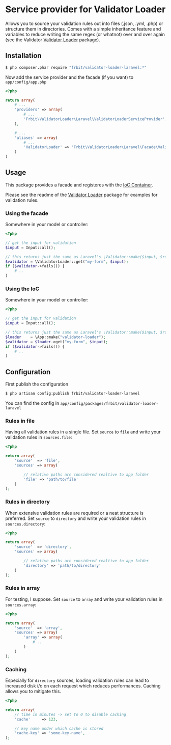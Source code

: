 # Service provider for Validator Loader

Allows you to source your validation rules out into files (.json, .yml, .php) or structure them in directories.
Comes with a simple inheritance feature and variables to reduce writing the same regex (or whatnot) over and over
again (see the Validator [Validator Loader](https://github.com/fortrabbit/validator-loader) package).

## Installation

``` bash
$ php composer.phar require "frbit/validator-loader-laravel:*"
```

Now add the service provider and the facade (if you want) to `app/config/app.php`

``` php
<?php

return array(
    # ...
    'providers' => array(
        # ...
        'Frbit\ValidatorLoader\Laravel\ValidatorLoaderServiceProvider',
    ),

    # ...
    'aliases' => array(
        # ...
        'ValidatorLoader' => 'Frbit\ValidatorLoader\Laravel\Facade\ValidatorLoader'
    )
)
```

## Usage

This package provides a facade and registeres with the [IoC Container](http://laravel.com/docs/ioc).

Please see the readme of the [Validator Loader](https://github.com/fortrabbit/validator-loader) package for examples for validation rules.

### Using the facade

Somewhere in your model or controller:

``` php
<?php

// get the input for validation
$input = Input::all();

// this returns just the same as Laravel's \Validator::make($input, $rules) would
$validator = \ValidatorLoader::get("my-form", $input);
if ($validator->fails()) {
    # ..
)
```

### Using the IoC

Somewhere in your model or controller:

``` php
<?php

// get the input for validation
$input = Input::all();

// this returns just the same as Laravel's \Validator::make($input, $rules) would
$loader    = \App::make("validator-loader");
$validator = $loader->get("my-form", $input);
if ($validator->fails()) {
    # ..
)
```

## Configuration

First publish the configuration

``` bash
$ php artisan config:publish frbit/validator-loader-laravel
```

You can find the config in `app/config/packages/frbit/validator-loader-laravel`

### Rules in file

Having all validation rules in a single file. Set `source` to `file` and write your validation rules in `sources.file`:

``` php
<?php

return array(
    'source'  => 'file',
    'sources' => array(

        // relative paths are considered realtive to app folder
        'file' => 'path/to/file'
    )
);
```

### Rules in directory

When extensive validation rules are required or a neat structure is preferred. Set `source` to `directory` and write your validation rules in `sources.directory`:

``` php
<?php

return array(
    'source'  => 'directory',
    'sources' => array(

        // relative paths are considered realtive to app folder
        'directory' => 'path/to/directory'
    )
);
```

### Rules in array

For testing, I suppose. Set `source` to `array` and write your validation rules in `sources.array`:

``` php
<?php

return array(
    'source'  => 'array',
    'sources' => array(
        'array' => array(
            # ..
        )
    )
);
```

### Caching

Especially for `directory` sources, loading validation rules can lead to increased disk i/o on each request which reduces performances. Caching allows you to mitigate this.

``` php
<?php

return array(
    // time in minutes -> set to 0 to disable caching
    'cache'     => 123,

    // key name under which cache is stored
    'cache-key' => 'some-key-name',
);
```